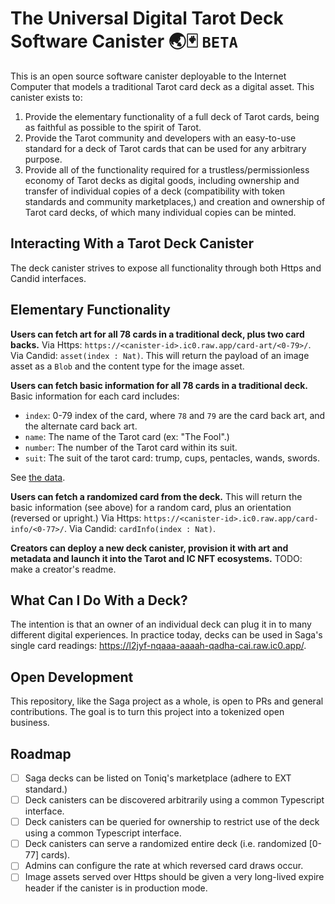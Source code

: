 # The Universal Digital Tarot Deck Software Canister 🌏🃏 `BETA`

This is an open source software canister deployable to the Internet Computer that models a traditional Tarot card deck as a digital asset. This canister exists to:

1. Provide the elementary functionality of a full deck of Tarot cards, being as faithful as possible to the spirit of Tarot.
2. Provide the Tarot community and developers with an easy-to-use standard for a deck of Tarot cards that can be used for any arbitrary purpose.
3. Provide all of the functionality required for a trustless/permissionless economy of Tarot decks as digital goods, including ownership and transfer of individual copies of a deck (compatibility with token standards and community marketplaces,) and creation and ownership of Tarot card decks, of which many individual copies can be minted.


## Interacting With a Tarot Deck Canister

The deck canister strives to expose all functionality through both Https and Candid interfaces.


## Elementary Functionality

**Users can fetch art for all 78 cards in a traditional deck, plus two card backs.** Via Https: `https://<canister-id>.ic0.raw.app/card-art/<0-79>/`. Via Candid: `asset(index : Nat)`. This will return the payload of an image asset as a `Blob` and the content type for the image asset.    

**Users can fetch basic information for all 78 cards in a traditional deck.** Basic information for each card includes:

- `index`: 0-79 index of the card, where `78` and `79` are the card back art, and the alternate card back art.
- `name`: The name of the Tarot card (ex: "The Fool".)
- `number`: The number of the Tarot card within its suit.
- `suit`: The suit of the tarot card: trump, cups, pentacles, wands, swords.

See [the data]().    

**Users can fetch a randomized card from the deck.** This will return the basic information (see above) for a random card, plus an orientation (reversed or upright.) Via Https: `https://<canister-id>.ic0.raw.app/card-info/<0-77>/`. Via Candid: `cardInfo(index : Nat)`.

**Creators can deploy a new deck canister, provision it with art and metadata and launch it into the Tarot and IC NFT ecosystems.** TODO: make a creator's readme.


## What Can I Do With a Deck?

The intention is that an owner of an individual deck can plug it in to many different digital experiences. In practice today, decks can be used in Saga's single card readings: https://l2jyf-nqaaa-aaaah-qadha-cai.raw.ic0.app/.


## Open Development

This repository, like the Saga project as a whole, is open to PRs and general contributions. The goal is to turn this project into a tokenized open business.


## Roadmap

- [ ] Saga decks can be listed on Toniq's marketplace (adhere to EXT standard.)
- [ ] Deck canisters can be discovered arbitrarily using a common Typescript interface.
- [ ] Deck canisters can be queried for ownership to restrict use of the deck using a common Typescript interface.
- [ ] Deck canisters can serve a randomized entire deck (i.e. randomized [0-77] cards).
- [ ] Admins can configure the rate at which reversed card draws occur.
- [ ] Image assets served over Https should be given a very long-lived expire header if the canister is in production mode.
